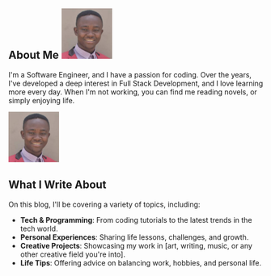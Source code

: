 ## About Me <img src="photo.jpg" height="100">

I'm a Software Engineer, and I have a passion for coding. Over the years, I've developed a deep interest in Full Stack Development, and I love learning more every day. When I'm not working, you can find me reading novels, or simply enjoying
life.

<!-- ![Logo](photo.jpg) -->
<img src="photo.jpg" height="100">

## What I Write About

On this blog, I'll be covering a variety of topics, including:

- **Tech & Programming**: From coding tutorials to the latest trends in the tech world.
- **Personal Experiences**: Sharing life lessons, challenges, and growth.
- **Creative Projects**: Showcasing my work in [art, writing, music, or any other creative field you're into].
- **Life Tips**: Offering advice on balancing work, hobbies, and personal life.

